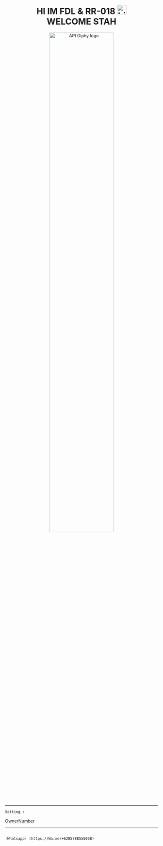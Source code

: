 <h1 align="center">      HI IM FDL & RR-018 <img src="https://user-images.githubusercontent.com/1303154/88677602-1635ba80-d120-11ea-84d8-d263ba5fc3c0.gif" width="30px" alt="hi"><br>WELCOME STAH</h1>

<p align="center">
<img src="https://f.top4top.io/p_18972zu6n0.png" width="65%" alt="API Giphy logo"/>
</p>

----------
``Setting :``
<p1 align="center"> 


[OwnerNumber](https://github.com/FDLBOT/wa-bot/blob/main/src/settings.json#L4)


----------

```BUTUH BANTUAN??

[Whatsapp] (https://Wa.me/+6285788555068)
  
